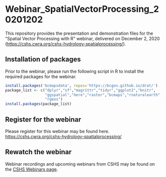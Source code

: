 # Webinar_SpatialVectorProcessing_20201202
This repository provides the presentation and demonstration files for the "Spatial Vector Processing with R" webinar, delivered on December 2, 2020 (https://cshs.cwra.org/cshs-hydrology-spatialprocessing/).

## Installation of packages
Prior to the webinar, please run the following script in R to install the required packages for the webinar.

``` r
install.packages('bcmapsdata', repos='https://bcgov.github.io/drat/')
package_list <- c("dplyr","sf","magrittr","tidyr","ggplot2","knitr",
                  "ggspatial","here","raster","bcmaps","rnaturalearth",
                  "rgeos")
install.packages(package_list)
```

## Register for the webinar
Please register for this webinar may be found here. https://cshs.cwra.org/cshs-hydrology-spatialprocessing/

## Rewatch the webinar
Webinar recordings and upcoming webinars from CSHS may be found on the [CSHS Webinars page](https://cshs.cwra.org/webinars/).
